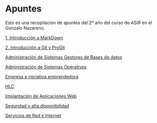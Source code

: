 # Apuntes

Esto es una recopilación de apuntes del 2º año del curso
de ASIR en el Gonzalo Nazareno.

[1. Introducción a MarkDown](./IntroduccionAMarkDown.md)

[2. Introducción a Git y ProGit](./GityProGit.md)

[Administración de Sistemas Gestores de Bases de datos](https://github.com/ManuelLoraRoman/ApuntesASIR/tree/master/Administraci%C3%B3n%20de%20Sistemas%20Gestores%20de%20Bases%20de%20Datos)

[Administración de Sistemas Operativos](https://github.com/ManuelLoraRoman/ApuntesASIR/tree/master/Administraci%C3%B3n%20de%20Sistemas%20Operativos)

[Empresa e iniciativa emprendedora](https://github.com/ManuelLoraRoman/ApuntesASIR/tree/master/Empresa%20e%20iniciativa%20emprendedora)

[HLC](https://github.com/ManuelLoraRoman/ApuntesASIR/tree/master/HLC)

[Implantación de Aplicaciones Web](https://github.com/ManuelLoraRoman/ApuntesASIR/tree/master/Implantaci%C3%B3n%20de%20Aplicaciones%20Web)

[Seguridad y alta disponibilidad](https://github.com/ManuelLoraRoman/ApuntesASIR/tree/master/Seguridad%20y%20alta%20disponibilidad)

[Servicios de Red e Internet](https://github.com/ManuelLoraRoman/ApuntesASIR/tree/master/Servicios%20de%20Red%20e%20Internet)


